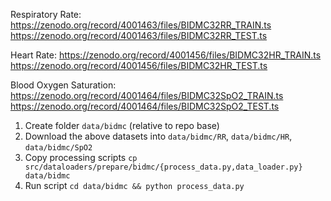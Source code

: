 Respiratory Rate:
https://zenodo.org/record/4001463/files/BIDMC32RR_TRAIN.ts
https://zenodo.org/record/4001463/files/BIDMC32RR_TEST.ts

Heart Rate:
https://zenodo.org/record/4001456/files/BIDMC32HR_TRAIN.ts
https://zenodo.org/record/4001456/files/BIDMC32HR_TEST.ts

Blood Oxygen Saturation:
https://zenodo.org/record/4001464/files/BIDMC32SpO2_TRAIN.ts
https://zenodo.org/record/4001464/files/BIDMC32SpO2_TEST.ts

1. Create folder `data/bidmc` (relative to repo base)
2. Download the above datasets into `data/bidmc/RR`, `data/bidmc/HR`, `data/bidmc/SpO2`
3. Copy processing scripts `cp src/dataloaders/prepare/bidmc/{process_data.py,data_loader.py} data/bidmc`
4. Run script `cd data/bidmc && python process_data.py`
